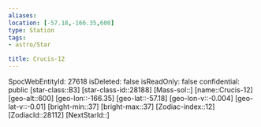 ```yaml
---
aliases: 
location: [-57.18,-166.35,600]
type: Station
tags:
- astro/Star

title: Crucis-12
---
```

SpocWebEntityId: 27618
isDeleted: false
isReadOnly: false
confidential: public
[star-class::B3]
[star-class-id::28188]
[Mass-sol::]
[name::Crucis-12]
[geo-alt::600]
[geo-lon::-166.35]
[geo-lat::-57.18]
[geo-lon-v::-0.004]
[geo-lat-v::-0.01]
[bright-min::37]
[bright-max::37]
[Zodiac-index::12]
[ZodiacId::28112]
[NextStarId::]



